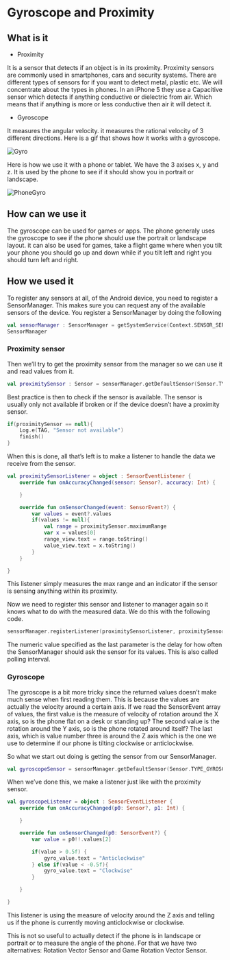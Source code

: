 # Gyroscope and Proximity
## What is it
- Proximity

It is a sensor that detects if an object is in its proximity.
Proximity sensors are commonly used in smartphones, cars and security systems.
There are different types of sensors for if you want to detect metal, plastic etc.
We will concentrate about the types in phones. In an iPhone 5 they use a Capacitive sensor which detects if anything conductive or dielectric from air.
Which means that if anything is more or less conductive then air it will detect it.
- Gyroscope

It measures the angular velocity. it measures the rational velocity of 3 different directions.
Here is a gif that shows how it works with a gyroscope.

![Gyro](https://github.com/ziemerz/Proximity/blob/master/Gyro.gif)

Here is how we use it with a phone or tablet. 
We have the 3 axises x, y and z.
It is used by the phone to see if it should show you in portrait or landscape.


![PhoneGyro](http://www.geeky-gadgets.com/wp-content/uploads/2014/08/Smartphone-Gyroscope.jpg)

## How can we use it

The gyroscope can be used for games or apps.
The phone generaly uses the gyroscope to see if the phone should use the portrait or landscape layout.
it can also be used for games, take a flight game where when you tilt your phone you should go up and down while if you tilt left and right you should turn left and right.


## How we used it
To register any sensors at all, of the Android device, you need to register a SensorManager.
This makes sure you can request any of the available sensors of the device.
You register a SensorManager by doing the following
```kotlin
val sensorManager : SensorManager = getSystemService(Context.SENSOR_SERVICE) as 
SensorManager
```
### Proximity sensor
Then we’ll try to get the proximity sensor from the manager so we can use it and read values from it.
```kotlin
val proximitySensor : Sensor = sensorManager.getDefaultSensor(Sensor.TYPE_PROXIMITY)
```

Best practice is then to check if the sensor is available. The sensor is usually only not available if broken or if the device doesn’t have a proximity sensor.

```kotlin
if(proximitySensor == null){
    Log.e(TAG, "Sensor not available")
    finish()
}
```

When this is done, all that’s left is to make a listener to handle the data we receive from the sensor.

```kotlin
val proximitySensorListener = object : SensorEventListener {
    override fun onAccuracyChanged(sensor: Sensor?, accuracy: Int) {

    }

    override fun onSensorChanged(event: SensorEvent?) {
        var values = event?.values
        if(values != null){
            val range = proximitySensor.maximumRange
            var x = values[0]
            range_view.text = range.toString()
            value_view.text = x.toString()
        }
    }

}
```

This listener simply measures the max range and an indicator if the sensor is sensing anything within its proximity. 

Now we need to register this sensor and listener to manager again so it knows what to do with the measured data. We do this with the following code.
```kotlin
sensorManager.registerListener(proximitySensorListener, proximitySensor, 2 * 1000 * 1000)
```
The numeric value specified as the last parameter is the delay for how often the SensorManager should ask the sensor for its values. This is also called polling interval.

### Gyroscope
The gyroscope is a bit more tricky since the returned values doesn’t make much sense when first reading them. This is because the values are actually the velocity around a certain axis.
If we read the SensorEvent array of values, the first value is the measure of velocity of rotation around the X axis, so is the phone flat on a desk or standing up? The second value is the rotation around the Y axis, so is the phone rotated around itself? The last axis, which is value number three is around the Z axis which is the one we use to determine if our phone is tilting clockwise or anticlockwise.

So what we start out doing is getting the sensor from our SensorManager.
```kotlin
val gyroscopeSensor = sensorManager.getDefaultSensor(Sensor.TYPE_GYROSCOPE)
```

When we’ve done this, we make a listener just like with the proximity sensor.

```kotlin
val gyroscopeListener = object : SensorEventListener {
    override fun onAccuracyChanged(p0: Sensor?, p1: Int) {

    }

    override fun onSensorChanged(p0: SensorEvent?) {
        var value = p0!!.values[2]

        if(value > 0.5f) {
            gyro_value.text = "Anticlockwise"
        } else if(value < -0.5f){
            gyro_value.text = "Clockwise"
        }

    }

}
```

This listener is using the measure of velocity around the Z axis and telling us if the phone is currently moving anticlockwise or clockwise.

This is not so useful to actually detect if the phone is in landscape or portrait or to measure the angle of the phone. For that we have two alternatives: Rotation Vector Sensor and Game Rotation Vector Sensor. 

